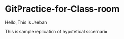 # GitPractice-for-Class-room
Hello, This is Jeeban

This is sample replication of hypotetical sccernario